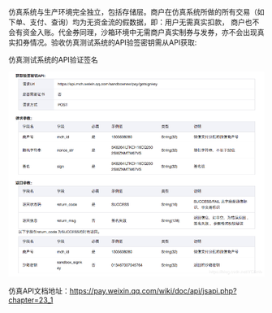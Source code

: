 仿真系统与生产环境完全独立，包括存储层。商户在仿真系统所做的所有交易（如下单、支付、查询）均为无资金流的假数据，即：用户无需真实扣款，
商户也不会有资金入账。代金券同理，沙箱环境中无需商户真实制券与发券，亦不会出现真实扣券情况。验收仿真测试系统的API验签密钥需从API获取:

仿真测试系统的API验证签名

![avatar](./fangzhen.png)


仿真API文档地址：https://pay.weixin.qq.com/wiki/doc/api/jsapi.php?chapter=23_1